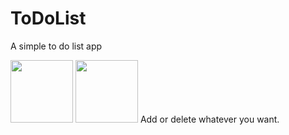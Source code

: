 # ToDoList
A simple to do list app

<img src="![toDoList1](https://user-images.githubusercontent.com/115386517/220999654-b40b81d5-6446-4553-8df6-b0d1c525c932.jpg)" width="100" >

<img src="![toDoList2](https://user-images.githubusercontent.com/115386517/221000390-15513d9c-613b-401e-87ad-a511e278f88a.jpg)" width ="100" >
Add or delete whatever you want.
